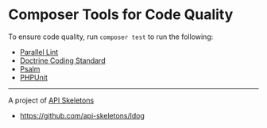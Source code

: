 # Composer Tools for Code Quality

To ensure code quality, run `composer test` to run the following:

* [Parallel Lint](https://github.com/php-parallel-lint/PHP-Parallel-Lint)
* [Doctrine Coding Standard](https://www.doctrine-project.org/projects/doctrine-coding-standard/en/11.0/reference/index.html)
* [Psalm](https://psalm.dev/docs/)
* [PHPUnit](https://docs.phpunit.de/en/10.5/)

---

A project of [API Skeletons](mailto:contact@apiskeletons.com)
* https://github.com/api-skeletons/ldog
